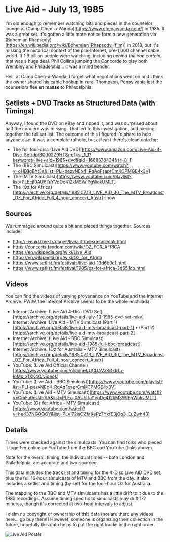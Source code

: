 # Live Aid - July 13, 1985
I'm old enough to remember watching bits and pieces in the counselor lounge at (Camp Chen-a-Wanda)[https://www.chenawanda.com/] in 1985. It was a great set. It's gotten a little more notice form a new generation via (Bohemian Rhapsody)[https://en.wikipedia.org/wiki/Bohemian_Rhapsody_(film)] in 2018, but it's missing the historical context of the pre-Internet, pre-1,000 channel cable world. If 1.9 billion people were watching, including *behind the iron curtain*, that was a huge deal. Phil Collins jumping the Concorde to play both Wembley and Philadelphia... it was a mind bender.

Hell, at Camp Chen-a-Wanda, I forget what negotiations went on and I think the owner shared his cable hookup in rural Thompson, Pensylvania lest the counselors flee __en masse__ to Philadelphia.

## Setlists + DVD Tracks as Structured Data (with Timings)
Anyway, I found the DVD on eBay and ripped it, and was surprised about half the concern was missing. That led to this investigation, and piecing together the full set list. The outcome of this I figured I'd share to help anyone else. It was a complete rathole, but at least there's clean data for:
* The full four-disc (Live Aid DVD)[https://www.amazon.com/Live-Aid-4-Disc-Set/dp/B0002Z9HT8/ref=sr_1_1?keywords=live+aid+1985+dvd&qid=1668378434&sr=8-1]
* The (BBC Simulcast)[https://www.youtube.com/watch?v=oHjXlgBYt3s&list=PLI-pezvNEo4_RqAqFsaprCmKCPMGE4x3V]
* The (MTV Simulcast)[https://www.youtube.com/playlist?list=PLEcjI0AU6TaYVqDe412kMSWlPgWokUMLT]
* The (Oz for Africa)[https://archive.org/details/1985.07.13_LIVE_AID_30_The_MTV_Broadcast_OZ_For_Africa_Full_4_hour_concert_Austr] show

## Sources
We rummaged around quite a bit and pieced things together. Sources include:
* http://liveaid.free.fr/pages/liveaidtimesdetaileduk.html
* https://concerts.fandom.com/wiki/OZ_FOR_AFRICA
* https://en.wikipedia.org/wiki/Live_Aid
* https://en.wikipedia.org/wiki/Oz_for_Africa
* https://www.setlist.fm/festivals/live-aid-13d6b9c1.html
* https://www.setlist.fm/festival/1985/oz-for-africa-3d651cb.html

## Videos
You can find the videos of varying provenance on YouTube and the Internet Archive. FWIW, the Internet Archive seems to be the whole enchilada:
* Internet Archive: (Live Aid 4-Disc DVD Set)[https://archive.org/details/live-aid-july-13-1985-dvd-set-mkv]
* Internet Archive: Live Aid - MTV Simulcast (Part 1)[https://archive.org/details/live-aid-mtv-broadcast-part-1] • (Part 2)[https://archive.org/details/live-aid-mtv-broadcast-part-2]
* Internet Archive: (Live Aid - BBC Simulcast)[https://archive.org/details/live-aid-1985-full-bbc-broadcast]
* Internet Archive: (Oz for Australia - MTV Simulcast)[https://archive.org/details/1985.07.13_LIVE_AID_30_The_MTV_Broadcast_OZ_For_Africa_Full_4_hour_concert_Austr]
* YouTube: (Live Aid Official Channel)[https://www.youtube.com/channel/UCUAVzSGkkTa-IoMx_x1XK4Q/videos]
* YouTube: (Live Aid - BBC Simulcast)[https://www.youtube.com/playlist?list=PLI-pezvNEo4_RqAqFsaprCmKCPMGE4x3V]
* YouTube: (Live Aid - MTV Simulcast)[https://www.youtube.com/watch?v=CmFa0dUJRRA&list=PLEcjI0AU6TaYVqDe412kMSWlPgWokUMLT]
* YouTube: (Oz for Africa - MTV Simulcast)[https://www.youtube.com/watch?v=he437NGOQOY&list=PLVI72isCZfaKePz7YxfE3jOo3_EuZwh43]

## Details
Times were checked against the simulcasts. You can find folks who pieced it together online on YouTube from the BBC and YouTube (links above). 

Note for the overall timing, the individual times -- both London and Philadelphia, are accurate and two-sourced.

This data includes the track list and timing for the 4-Disc Live AID DVD set, plus the full 16-hour simulcasts of MTV and BBC from the day. It also includes a setlist and timing (by set) for the four-hour Oz for Australia.

The mapping to the BBC and MTV simulcasts has a little drift to it due to the 1985 recordings. Assume timing specific to simulcasts may drift 1-2 minutes, though it's corrected at two-hour intervals to adjust.

I claim no copyright or ownership of this data (nor are there any videos here... go buy them!] However, someone is organizing their collection in the future, hopefully this data helps to put the right tracks in the right order.

![Live Aid Poster](https://github.com/frisch1/live-aid-setlist-data/blob/main/live-aid-posters/Live%20Aid%20(1985)%20-%20Poster.jpg?raw=true)

